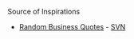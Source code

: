 Source of Inspirations

 * [Random Business Quotes](https://wordpress.org/plugins/random-business-quotes/) - [SVN](http://plugins.svn.wordpress.org/random-business-quotes/)